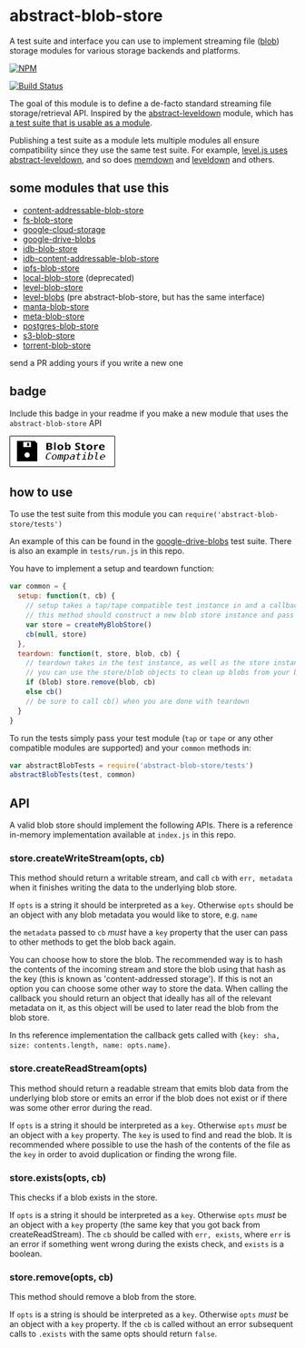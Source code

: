 # abstract-blob-store

A test suite and interface you can use to implement streaming file ([blob](http://en.wikipedia.org/wiki/Binary_large_object)) storage modules for various storage backends and platforms.

[![NPM](https://nodei.co/npm/abstract-blob-store.png)](https://nodei.co/npm/abstract-blob-store/)

[![Build Status](http://img.shields.io/travis/maxogden/abstract-blob-store.svg?style=flat)](https://travis-ci.org/maxogden/abstract-blob-store)

The goal of this module is to define a de-facto standard streaming file storage/retrieval API. Inspired by the [abstract-leveldown](https://github.com/rvagg/abstract-leveldown) module, which has [a test suite that is usable as a module](https://github.com/rvagg/abstract-leveldown/tree/master/abstract).

Publishing a test suite as a module lets multiple modules all ensure compatibility since they use the same test suite. For example, [level.js uses abstract-leveldown](https://github.com/maxogden/level.js/blob/master/test/test.js), and so does [memdown](https://github.com/rvagg/memdown/blob/master/test.js) and [leveldown](https://github.com/rvagg/node-leveldown/blob/master/test/close-test.js) and others.

## some modules that use this

- [content-addressable-blob-store](https://github.com/mafintosh/content-addressable-blob-store)
- [fs-blob-store](https://github.com/mafintosh/fs-blob-store)
- [google-cloud-storage](https://github.com/maxogden/google-cloud-storage)
- [google-drive-blobs](https://github.com/maxogden/google-drive-blobs)
- [idb-blob-store](https://github.com/substack/idb-blob-store)
- [idb-content-addressable-blob-store](https://github.com/substack/idb-content-addressable-blob-store)
- [ipfs-blob-store](https://github.com/ipfs/ipfs-blob-store)
- [local-blob-store](https://github.com/maxogden/local-blob-store) (deprecated)
- [level-blob-store](https://github.com/diasdavid/level-blob-store)
- [level-blobs](https://github.com/mafintosh/level-blobs) (pre abstract-blob-store, but has the same interface)
- [manta-blob-store](https://github.com/klokoy/manta-blob-store)
- [meta-blob-store](https://github.com/bengl/meta-blob-store)
- [postgres-blob-store](https://github.com/finnp/postgres-blob-store)
- [s3-blob-store](https://github.com/jb55/s3-blob-store)
- [torrent-blob-store](https://github.com/mafintosh/torrent-blob-store)

send a PR adding yours if you write a new one

## badge

Include this badge in your readme if you make a new module that uses the `abstract-blob-store` API

[![blob-store-compatible](badge.png)](https://github.com/maxogden/abstract-blob-store)

## how to use

To use the test suite from this module you can `require('abstract-blob-store/tests')`

An example of this can be found in the [google-drive-blobs](https://github.com/maxogden/google-drive-blobs/blob/master/test.js) test suite. There is also an example in `tests/run.js` in this repo.

You have to implement a setup and teardown function:

```js
var common = {
  setup: function(t, cb) {
    // setup takes a tap/tape compatible test instance in and a callback
    // this method should construct a new blob store instance and pass it to the callback:
    var store = createMyBlobStore()
    cb(null, store)
  },
  teardown: function(t, store, blob, cb) {
    // teardown takes in the test instance, as well as the store instance and blob metadata
    // you can use the store/blob objects to clean up blobs from your blob backend, e.g.
    if (blob) store.remove(blob, cb)
    else cb()
    // be sure to call cb() when you are done with teardown
  }
}
```

To run the tests simply pass your test module (`tap` or `tape` or any other compatible modules are supported) and your `common` methods in:

```js
var abstractBlobTests = require('abstract-blob-store/tests')
abstractBlobTests(test, common)
```

## API

A valid blob store should implement the following APIs. There is a reference in-memory implementation available at `index.js` in this repo.

### store.createWriteStream(opts, cb)

This method should return a writable stream, and call `cb` with `err, metadata` when it finishes writing the data to the underlying blob store.

If `opts` is a string it should be interpreted as a `key`.
Otherwise `opts` should be an object with any blob metadata you would like to store, e.g. `name`

the `metadata` passed to `cb` *must* have a `key` property that the user can pass to other methods to get the blob back again.

You can choose how to store the blob. The recommended way is to hash the contents of the incoming stream and store the blob using that hash as the key (this is known as 'content-addressed storage'). If this is not an option you can choose some other way to store the data. When calling the callback you should return an object that ideally has all of the relevant metadata on it, as this object will be used to later read the blob from the blob store.

In ths reference implementation the callback gets called with `{key: sha, size: contents.length, name: opts.name}`.

### store.createReadStream(opts)

This method should return a readable stream that emits blob data from the underlying blob store or emits an error if the blob does not exist or if there was some other error during the read.

If `opts` is a string it should be interpreted as a `key`.
Otherwise `opts` *must* be an object with a `key` property. The `key` is used to find and read the blob. It is recommended where possible to use the hash of the contents of the file as the `key` in order to avoid duplication or finding the wrong file.

### store.exists(opts, cb)

This checks if a blob exists in the store.

If `opts` is a string it should be interpreted as a `key`.
Otherwise `opts` *must* be an object with a `key` property (the same key that you got back from createReadStream). The `cb` should be called with `err, exists`, where `err` is an error if something went wrong during the exists check, and `exists` is a boolean.

### store.remove(opts, cb)

This method should remove a blob from the store.

If `opts` is a string is should be interpreted as a `key`.
Otherwise `opts` *must* be an object with a `key` property. If the `cb` is called without an error subsequent calls to `.exists` with the same opts should return `false`.
